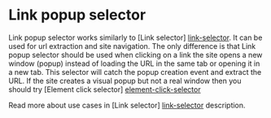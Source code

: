 # Link popup selector

Link popup selector works similarly to [Link selector] [link-selector]. It can
be used for url extraction and site navigation. The only difference is that
Link popup selector should be used when clicking on a link the site opens a new
window (popup) instead of loading the URL in the same tab or opening it in a
new tab. This selector will catch the popup creation event and extract the URL.
If the site creates a visual popup but not a real window then you should try
[Element click selector] [element-click-selector]

Read more about use cases in [Link selector] [link-selector] description.

 [link-selector]: link-selector.md
 [element-click-selector]: element-click-selector.md